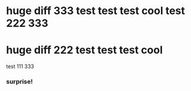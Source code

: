 huge diff 333 test test test cool
test 222 333
=======
huge diff 222 test test test cool
=======
test 111 333
### surprise!
